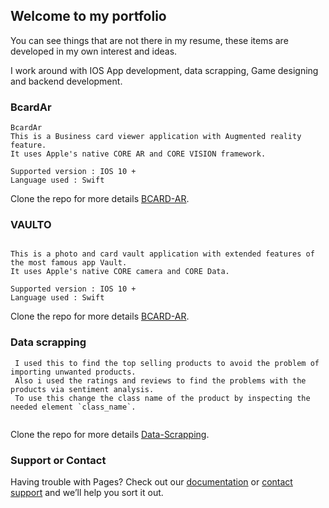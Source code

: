 ## Welcome to my portfolio

You can see things that are not there in my resume, these items are developed in my own interest and ideas.

I work around with IOS App development, data scrapping, Game designing and backend development.

### BcardAr

```
BcardAr
This is a Business card viewer application with Augmented reality feature. 
It uses Apple's native CORE AR and CORE VISION framework. 

Supported version : IOS 10 + 
Language used : Swift

```

Clone the repo for more details [BCARD-AR](https://github.com/THAANURK/BCardAr).

### VAULTO

```

This is a photo and card vault application with extended features of the most famous app Vault. 
It uses Apple's native CORE camera and CORE Data. 

Supported version : IOS 10 + 
Language used : Swift

```
Clone the repo for more details [BCARD-AR](https://github.com/THAANURK/BCardAr).

### Data scrapping

```
 I used this to find the top selling products to avoid the problem of importing unwanted products. 
 Also i used the ratings and reviews to find the problems with the products via sentiment analysis. 
 To use this change the class name of the product by inspecting the needed element `class_name`.
 
```
Clone the repo for more details [Data-Scrapping](https://github.com/THAANURK/FlipkartScrapper).

### Support or Contact

Having trouble with Pages? Check out our [documentation](https://help.github.com/categories/github-pages-basics/) or [contact support](https://github.com/contact) and we’ll help you sort it out.
